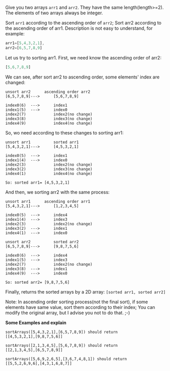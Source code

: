 Give you two arrays `arr1` and `arr2`. They have the same length(length>=2). The elements of two arrays always be integer.

Sort `arr1` according to the ascending order of `arr2`; Sort arr2 according to the ascending order of arr1. Description is not easy to understand, for example:
```javascript
arr1=[5,4,3,2,1],
arr2=[6,5,7,8,9]
```
Let us try to sorting arr1. First, we need know the ascending order of arr2:
```javascript
[5,6,7,8,9]
```
We can see, after sort arr2 to ascending order, some elements' index are changed:
```
unsort arr2      ascending order arr2
[6,5,7,8,9]--->      [5,6,7,8,9]

index0(6)  --->      index1
index1(5)  --->      index0
index2(7)            index2(no change)
index3(8)            index3(no change)
index4(9)            index4(no change)
```
So, wo need according to these changes to sorting arr1:
```
unsort arr1          sorted arr1
[5,4,3,2,1]--->      [4,5,3,2,1]

index0(5)  --->      index1
index1(4)  --->      index0
index2(3)            index2(no change)
index3(2)            index3(no change)
index4(1)            index4(no change)

So: sorted arr1= [4,5,3,2,1]
```
And then, we sorting arr2 with the same process:
```
unsort arr1      ascending order arr1
[5,4,3,2,1]--->      [1,2,3,4,5]

index0(5)  --->      index4
index1(4)  --->      index3
index2(3)            index2(no change)
index3(2)  --->      index1
index4(1)  --->      index0

unsort arr2          sorted arr2
[6,5,7,8,9]--->      [9,8,7,5,6]

index0(6)  --->      index4
index1(5)  --->      index3
index2(7)            index2(no change)
index3(8)  --->      index1
index4(9)  --->      index0

So: sorted arr2= [9,8,7,5,6]
```
Finally, returns the sorted arrays by a 2D array: `[sorted arr1, sorted arr2]`

Note: In ascending order sorting process(not the final sort), if some elements have same value, sort them according to their index; You can modify the original array, but I advise you not to do that. ;-)

**Some Examples and explain**
```
sortArrays([5,4,3,2,1],[6,5,7,8,9]) should return
[[4,5,3,2,1],[9,8,7,5,6]]

sortArrays([2,1,3,4,5],[5,6,7,8,9]) should return
[[2,1,3,4,5],[6,5,7,8,9]]

sortArrays([5,6,9,2,6,5],[3,6,7,4,8,1]) should return
[[5,5,2,6,9,6],[4,3,1,6,8,7]]
```